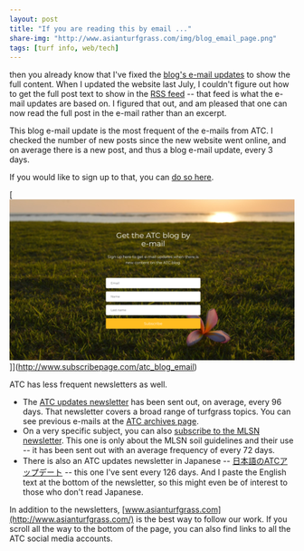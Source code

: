 ```yaml
---
layout: post
title: "If you are reading this by email ..."
share-img: "http://www.asianturfgrass.com/img/blog_email_page.png"
tags: [turf info, web/tech]
---
```


then you already know that I've fixed the [blog's e-mail updates](http://www.subscribepage.com/atc_blog_email) to show the full content. When I updated the website last July, I couldn't figure out how to get the full post text to show in the [RSS feed](http://www.asianturfgrass.com/feed.xml) -- that feed is what the e-mail updates are based on. I figured that out, and am pleased that one can now read the full post in the e-mail rather than an excerpt. 

This blog e-mail update is the most frequent of the e-mails from ATC. I checked the number of new posts since the new website went online, and on average there is a new post, and thus a blog e-mail update, every 3 days.

If you would like to sign up to that, you can [do so here](http://www.subscribepage.com/atc_blog_email).

[![img of the atc blog update sign-up form](/img/blog_email_page.png)]](http://www.subscribepage.com/atc_blog_email)

ATC has less frequent newsletters as well.

* The [ATC updates newsletter](http://www.subscribepage.com/atcupdate) has been sent out, on average, every 96 days. That newsletter covers a broad range of turfgrass topics. You can see previous e-mails at the [ATC archives page](http://www.asianturfgrass.com/archive/).
* On a very specific subject, you can also [subscribe to the MLSN newsletter](http://www.subscribepage.com/mlsn). This one is only about the MLSN soil guidelines and their use -- it has been sent out with an average frequency of every 72 days.
* There is also an ATC updates newsletter in Japanese -- [日本語のATCアップデート](http://www.subscribepage.com/atcupdate_jp) -- this one I've sent every 126 days. And I paste the English text at the bottom of the newsletter, so this might even be of interest to those who don't read Japanese.

In addition to the newsletters, [www.asianturfgrass.com](http://www.asianturfgrass.com/) is the best way to follow our work. If you scroll all the way to the bottom of the page, you can also find links to all the ATC social media accounts. 






